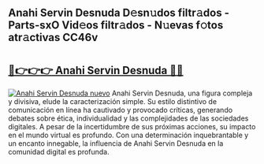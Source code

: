 ## Anahi Servin Desnuda D𝚎sn𝚞dos filtr𝚊dos - Parts-sxO Vid𝚎os filtr𝚊dos - N𝚞evas f𝚘tos atr𝚊ctivas CC46v

# <h2><a href="http://mbayb5j.tromn.icu/?c=Anahi+Servin+Desnuda">🔗👉👉👉 Anahi Servin Desnuda 🔗🔗</a></h2>

[![Anahi Servin Desnuda nuevo](https://i.imgur.com/pEAQMta.gif)](http://mbayb5j.tromn.icu/?c=Anahi+Servin+Desnuda)
Anahi Servin Desnuda, una figura compleja y divisiva, elude la caracterización simple. Su estilo distintivo de comunicación en línea ha cautivado y provocado críticas, generando debates sobre ética, individualidad y las complejidades de las sociedades digitales. A pesar de la incertidumbre de sus próximas acciones, su impacto en el mundo virtual es profundo. Con una determinación inquebrantable y un encanto innegable, la influencia de Anahi Servin Desnuda en la comunidad digital es profunda.
